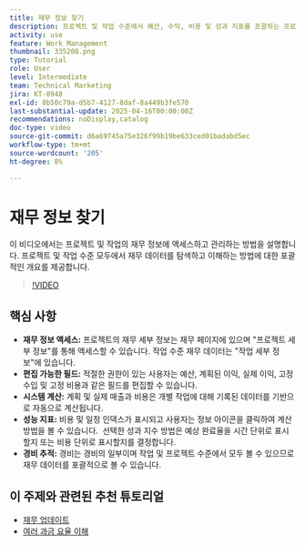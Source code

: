 ```yaml
---
title: 재무 정보 찾기
description: 프로젝트 및 작업 수준에서 예산, 수익, 비용 및 성과 지표를 포괄하는 프로젝트 및 작업의 재무 데이터에 효율적으로 액세스, 분석 및 관리하는 방법에 대해 알아봅니다.
activity: use
feature: Work Management
thumbnail: 335208.png
type: Tutorial
role: User
level: Intermediate
team: Technical Marketing
jira: KT-8948
exl-id: 8b50c79a-d5b7-4127-8daf-8a449b3fe570
last-substantial-update: 2025-04-16T00:00:00Z
recommendations: noDisplay,catalog
doc-type: video
source-git-commit: d6a69745a75e326f99b19be633ced01badabd5ec
workflow-type: tm+mt
source-wordcount: '205'
ht-degree: 8%

---
```


# 재무 정보 찾기

이 비디오에서는 프로젝트 및 작업의 재무 정보에 액세스하고 관리하는 방법을 설명합니다. &#x200B;프로젝트 및 작업 수준 모두에서 재무 데이터를 탐색하고 이해하는 방법에 대한 포괄적인 개요를 제공합니다. &#x200B;

>[!VIDEO](https://video.tv.adobe.com/v/335208/?quality=12&learn=on&enablevpops)

## 핵심 사항

* **재무 정보 액세스:** 프로젝트의 재무 세부 정보는 재무 페이지에 있으며 &quot;프로젝트 세부 정보&quot;를 통해 액세스할 수 있습니다. 작업 수준 재무 데이터는 &quot;작업 세부 정보&quot;에 있습니다.
* **편집 가능한 필드:** 적절한 권한이 있는 사용자는 예산, 계획된 이익, 실제 이익, 고정 수입 및 고정 비용과 같은 필드를 편집할 수 있습니다.
* **시스템 계산:** 계획 및 실제 매출과 비용은 개별 작업에 대해 기록된 데이터를 기반으로 자동으로 계산됩니다.
* **성능 지표:** 비용 및 일정 인덱스가 표시되고 사용자는 정보 아이콘을 클릭하여 계산 방법을 볼 수 있습니다. &#x200B; 선택한 성과 지수 방법은 예상 완료율을 시간 단위로 표시할지 또는 비용 단위로 표시할지를 결정합니다.
* **경비 추적:** 경비는 경비의 일부이며 작업 및 프로젝트 수준에서 모두 볼 수 있으므로 재무 데이터를 포괄적으로 볼 수 있습니다.


## 이 주제와 관련된 추천 튜토리얼

<!--* [Find financial information](/help/manage-work/project-finances/find-financial-information.md)-->
* [재무 업데이트](/help/manage-work/project-finances/update-and-review-finances.md)
* [여러 과금 요율 이해](/help/manage-work/project-finances/multiple-billing-rates.md)

